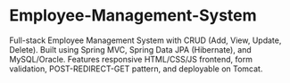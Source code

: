 # Employee-Management-System
Full-stack Employee Management System with CRUD (Add, View, Update, Delete). Built using Spring MVC, Spring Data JPA (Hibernate), and MySQL/Oracle. Features responsive HTML/CSS/JS frontend, form validation, POST-REDIRECT-GET pattern, and deployable on Tomcat.

